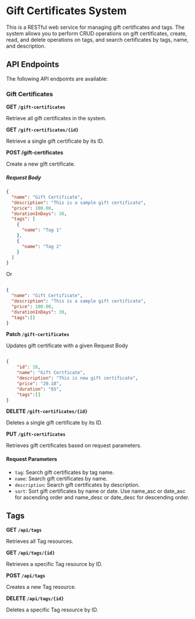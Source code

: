 # Gift Certificates System

This is a RESTful web service for managing gift certificates and tags. The system allows you to perform CRUD operations on gift certificates, create, read, and delete operations on tags, and search certificates by tags, name, and description.

## API Endpoints

The following API endpoints are available:

### Gift Certificates

**GET `/gift-certificates`**

Retrieve all gift certificates in the system.

**GET `/gift-certificates/{id}`**

Retrieve a single gift certificate by its ID.

**POST /gift-certificates**

Create a new gift certificate.

##### Request Body

```json
{
  "name": "Gift Certificate",
  "description": "This is a sample gift certificate",
  "price": 100.00,
  "durationInDays": 30,
  "tags": [
    {
      "name": "Tag 1"
    },
    {
      "name": "Tag 2"
    }
  ]
}


```

Or

```json

{
  "name": "Gift Certificate",
  "description": "This is a sample gift certificate",
  "price": 100.00,
  "durationInDays": 30,
  "tags":[]
}

```
**Patch `/gift-certificates`**

Updates gift certificate with a given Request Body

```json

{
    "id": 18,
    "name": "Gift Certficate",
    "description": "This is new gift certificate",
    "price": "20.18",
    "duration": "65",
    "tags":[]
}

```
**DELETE `/gift-certificates/{id}`**

Deletes a single gift certificate by its ID.


**PUT `/gift-certificates`**

Retrieves gift certificates based on request parameters.

#### Request Parameters

- `tag`: Search gift certificates by tag name.
- `name`: Search gift certificates by name.
- `description`: Search gift certificates by description.
- `sort`: Sort gift certificates by name or date. Use name_asc or date_asc for ascending order and name_desc or date_desc for descending order.


## Tags

**GET `/api/tags`**

Retrieves all Tag resources.

**GET `/api/tags/{id}`**

Retrieves a specific Tag resource by ID.

**POST `/api/tags`**

Creates a new Tag resource.

**DELETE `/api/tags/{id}`**

Deletes a specific Tag resource by ID.
